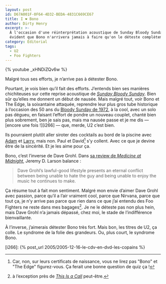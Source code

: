 ```yaml
---
layout: post
id: D67A001F-0F64-4D32-BEDA-4831C669CE67
title: I ❤️ Bono
author: Dirty Henry
excerpt: >-
  À l'occasion d'une réinterprétation acoustique de Sunday Bloody Sunday, il est
  évident que Bono n'arrivera jamais à faire qu'on le déteste complètement.
category: Éditorial
tags:
  - U2
  - Foo Fighters
---
```


{% youtube _xHNDiZQv6w %}

Malgré tous ses efforts, je n’arrive pas à détester Bono.

Pourtant, je vois bien qu’il fait des efforts. J’entends bien ses manières
chichiteuses sur cette reprise acoustique de [_Sunday Bloody Sunday_][1]. Bien
sûr qu’elles me donnent un début de nausée. Mais malgré tout, voir Bono et The
Edge, la soixantaine attaquée, reprendre leur plus gros tube historique à
l’occasion des 50 ans du [Bloody Sunday de 1972][2], à la cool, avec un solo pas
dégueu, en faisant l’effort de pondre un nouveau couplet, chanté bien plus
sobrement, ben je sais pas, mais ma nausée passe et je me dis — [encore une
fois !][i266] — que, merde, U2 c’est bien.

Ils pourraient plutôt aller siroter des cocktails au bord de la piscine avec
[Adam][3] et [Larry][4], mais non. Paul et David[^1] s’y collent. Avec ce que je
devine être de la sincérité. Et je les aime pour ça.

Bono, c’est l’inverse de Dave Grohl. Dans [sa review de _Medicine at
Midnight_][5], Jeremy D. Larson balance :

> Dave Grohl’s lawful-good lifestyle presents an eternal conflict between being
> unable to hate the guy and being unable to enjoy the music he continues to
> make.

Ça résume tout à fait mon sentiment. Malgré mon envie d’aimer Dave Grohl avec
passion, parce qu’il a l’air vraiment cool, parce que Nirvana, parce que tout
ça, je n’y arrive pas parce que rien dans ce que j’ai entendu des Foo Fighters
ne reste dans mes bagages[^2]. Je ne le déteste pas non plus hein, mais Dave
Grohl n’a jamais dépassé, chez moi, le stade de l’indifférence bienvaillante.

À l’inverse, j’aimerais détester Bono très fort. Mais bon, les titres de U2, ça
colle. Le syndrome de la folie des grandeurs. Ou, plus court, le syndrome Bono.

[^1]:
    Car, non, sur leurs certificats de naissance, vous ne lirez pas "Bono" et
    "The Edge" figurez-vous. Ça ferait une bonne question de quiz ça !

[^2]: à l’exception près de [_This Is a Call_][6] peut-être.

[1]: https://song.link/fr/i/1440894523 "Sunday Bloody Sunday — U2"
[2]:
  https://fr.wikipedia.org/wiki/Bloody_Sunday_(1972)
  "Page wikipedia de la tuerie du Bloody Sunday"
[3]:
  https://fr.wikipedia.org/wiki/Adam_Clayton
  "Page wikipedia d'Adam Clayton, bassiste de U2"
[4]:
  https://fr.wikipedia.org/wiki/Larry_Mullen_Junior
  "Page wikipedia de Larry Mullen Jr, batteur de U2"
[5]:
  https://pitchfork.com/reviews/albums/foo-fighters-medicine-at-midnight/
  "Review de 'Medicine at Midnight', des Foo Fighters, sur Pitchfork"
[6]: https://song.link/fr/i/258512044 "This Is a Call — Foo Fighters"

[i266]: {% post_url 2005/2005-12-16-le-cdv-en-dvd-les-copains %}
